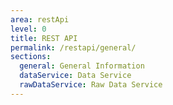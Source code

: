 ```yaml
---
area: restApi
level: 0
title: REST API
permalink: /restapi/general/
sections:
  general: General Information
  dataService: Data Service
  rawDataService: Raw Data Service
---
```

